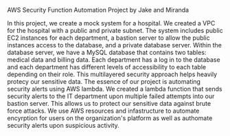 AWS Security Function Automation Project by Jake and Miranda
<p> In this project, we create a mock system for a hospital. We created a VPC for the hospital with a public and private subnet. The system includes public EC2 instances for each department, a bastion server to allow the public instances access to the database, and a private database server. Within the database server, we have a MySQL database that contains two tables: medical data and billing data. Each department has a log in to the database and each department has different levels of accessibility to each table depending on their role. This multilayered security approach helps heavily protecy our sensitive data. The essence of our project is automating security alerts using AWS lambda. We created a lambda function that sends security alerts to the IT department upon multiple failed attempts into our bastion server. This allows us to protect our sensitive data against brute force attacks. 
  We use AWS resources and infastructure to automate encyrption for users on the organization's platform as well as authomate security alerts upon suspicious activity.</p>



